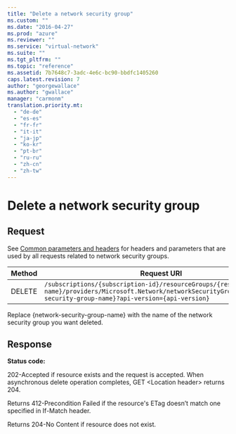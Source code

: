 ```yaml
---
title: "Delete a network security group"
ms.custom: ""
ms.date: "2016-04-27"
ms.prod: "azure"
ms.reviewer: ""
ms.service: "virtual-network"
ms.suite: ""
ms.tgt_pltfrm: ""
ms.topic: "reference"
ms.assetid: 7b7648c7-3adc-4e6c-bc90-bbdfc1405260
caps.latest.revision: 7
author: "georgewallace"
ms.author: "gwallace"
manager: "carmonm"
translation.priority.mt: 
  - "de-de"
  - "es-es"
  - "fr-fr"
  - "it-it"
  - "ja-jp"
  - "ko-kr"
  - "pt-br"
  - "ru-ru"
  - "zh-cn"
  - "zh-tw"
---
```

# Delete a network security group
## Request  
 See [Common parameters and headers](network-security-groups.md#bk_common) for headers and parameters that are used by all requests related to network security groups.  
  
|Method|Request URI|  
|------------|-----------------|  
|DELETE|`/subscriptions/{subscription-id}/resourceGroups/{resource-group-name}/providers/Microsoft.Network/networkSecurityGroups/{network-security-group-name}?api-version={api-version}`|  
  
 Replace {network-security-group-name} with the name of the network security group you want deleted.  
  
## Response  
 **Status code:**  
  
 202-Accepted if resource exists and the request is accepted. When asynchronous delete operation completes, GET \<Location header> returns 204.  
  
 Returns 412-Precondition Failed if the resource's ETag doesn’t match one specified in If-Match header.  
  
 Returns 204-No Content if resource does not exist.
